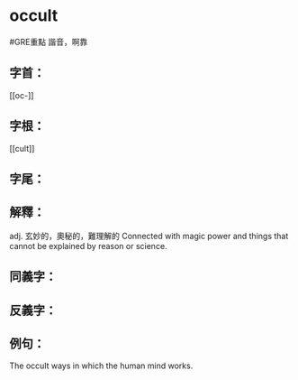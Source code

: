 # occult

#GRE重點 
諧音，啊靠
## 字首：
[[oc-]]

## 字根：
[[cult]]

## 字尾：


## 解釋：
adj.
玄妙的，奧秘的，難理解的
Connected with magic power and things that cannot be explained by reason or science.

## 同義字：

## 反義字：

## 例句：
The occult ways in which the human mind works.

